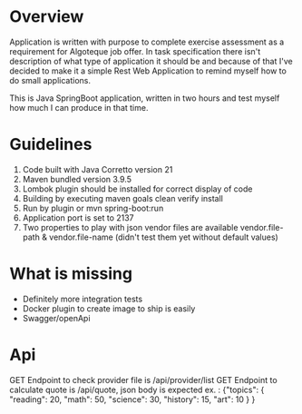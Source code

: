 # Overview

Application is written with purpose to complete exercise assessment as a requirement for Algoteque job offer.
In task specification there isn't description of what type of application it should be and because of that I've decided
to make it a simple Rest Web Application to remind myself how to do small applications.

This is Java SpringBoot application, written in two hours and test myself how much I can produce in that time.

# Guidelines

1. Code built with Java Corretto version 21
2. Maven bundled version 3.9.5
3. Lombok plugin should be installed for correct display of code
4. Building by executing maven goals clean verify install
5. Run by plugin or mvn spring-boot:run
6. Application port is set to 2137
7. Two properties to play with json vendor files are available vendor.file-path & vendor.file-name (didn't test them yet
   without default values)

# What is missing

- Definitely more integration tests
- Docker plugin to create image to ship is easily
- Swagger/openApi

# Api

GET Endpoint to check provider file is /api/provider/list
GET Endpoint to calculate quote is /api/quote, json body is expected ex. :
{"topics": {
"reading": 20,
"math": 50,
"science": 30,
"history": 15,
"art": 10
}
}
